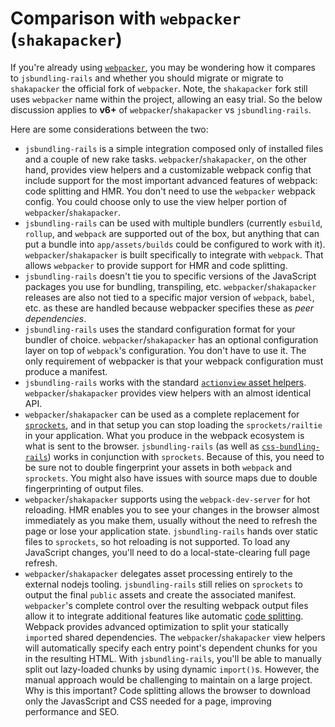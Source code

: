 # Comparison with `webpacker` (`shakapacker`)

If you're already using [`webpacker`](https://github.com/rails/webpacker), you may be wondering how it compares to `jsbundling-rails` and whether you should migrate or migrate to `shakapacker` the official fork of `webpacker`. Note, the `shakapacker` fork still uses `webpacker` name within the project, allowing an easy trial. So the below discussion applies to **v6+** of `webpacker`/`shakapacker` vs `jsbundling-rails`.

Here are some considerations between the two:

- `jsbundling-rails` is a simple integration composed only of installed files and a couple of new rake tasks. `webpacker`/`shakapacker`, on the other hand, provides view helpers and a customizable webpack config that include support for the most important advanced features of webpack: code splitting and HMR. You don't need to use the `webpacker` webpack config. You could choose only to use the view helper portion of `webpacker`/`shakapacker`.
- `jsbundling-rails` can be used with multiple bundlers (currently `esbuild`, `rollup`, and `webpack` are supported out of the box, but anything that can put a bundle into `app/assets/builds` could be configured to work with it). `webpacker`/`shakapacker` is built specifically to integrate with `webpack`. That allows `webpacker` to provide support for HMR and code splitting. 
- `jsbundling-rails` doesn't tie you to specific versions of the JavaScript packages you use for bundling, transpiling, etc.
  `webpacker`/`shakapacker` releases are also not tied to a specific major version of `webpack`, `babel`, etc. as these are handled because webpacker specifies these as _peer dependencies_.
- `jsbundling-rails` uses the standard configuration format for your bundler of choice.
  `webpacker`/`shakapacker` has an optional configuration layer on top of `webpack`'s configuration. You don't have to use it. The only requirement of webpacker is that your webpack configuration must produce a manifest.
- `jsbundling-rails` works with the standard [`actionview` asset helpers](https://api.rubyonrails.org/classes/ActionView/Helpers/AssetUrlHelper.html).
  `webpacker`/`shakapacker` provides view helpers with an almost identical API.
- `webpacker`/`shakapacker` can be used as a complete replacement for [`sprockets`](https://github.com/rails/sprockets), and in that setup you can stop loading the `sprockets/railtie` in your application. What you produce in the webpack ecosystem is what is sent to the browser.
  `jsbundling-rails` (as well as [`css-bundling-rails`](https://github.com/rails/cssbundling-rails)) works in conjunction with `sprockets`. Because of this, you need to be sure not to double fingerprint your assets in both `webpack` and `sprockets`. You might also have issues with source maps due to double fingerprinting of output files.
- `webpacker`/`shakapacker` supports using the `webpack-dev-server` for hot reloading. HMR enables you to see your changes in the browser almost immediately as you make them, usually without the need to refresh the page or lose your application state. 
  `jsbundling-rails` hands over static files to `sprockets`, so hot reloading is not supported. To load any JavaScript changes, you'll need to do a local-state-clearing full page refresh.
- `webpacker`/`shakapacker` delegates asset processing entirely to the external nodejs tooling.
  `jsbundling-rails` still relies on `sprockets` to output the final `public` assets and create the associated manifest.
  `webpacker`'s complete control over the resulting webpack output files allow it to integrate additional features like automatic [code splitting](https://webpack.js.org/guides/code-splitting/).  Webpack provides advanced optimization to split your statically `import`ed shared dependencies. The `webpacker`/`shakapacker` view helpers will automatically specify each entry point's dependent chunks for you in the resulting HTML.
  With `jsbundling-rails`, you'll be able to manually split out lazy-loaded chunks by using dynamic `import()`s. However, the manual approach would be challenging to maintain on a large project.
  Why is this important? Code splitting allows the browser to download only the JavasScript and CSS needed for a page, improving performance and SEO.
